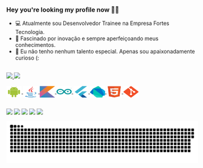 ### Hey you're looking my profile now 🤔😄

- 💻 Atualmente sou Desenvolvedor Trainee na Empresa Fortes Tecnologia.
- 🤖 Fascinado por inovação e sempre aperfeiçoando meus conhecimentos.
- 🐺 Eu não tenho nenhum talento especial. Apenas sou apaixonadamente curioso (:
##
 <div>
  <a href="https://github.com/sanfordyuri">
  <img height="180em" src="https://github-readme-stats.vercel.app/api?username=sanfordyuri&show_icons=true&theme=dark&include_all_commits=true&count_private=true"/>
  <img height="180em" src="https://github-readme-stats.vercel.app/api/top-langs/?username=sanfordyuri&layout=compact&langs_count=7&theme=dark"/>
</div>
  
  <div style="display: inline_block"><br>
  <img align="center" alt="Rafa-Js" height="30" width="40" src="https://github.com/devicons/devicon/raw/master/icons/android/android-original.svg">
  <img align="center" alt="Rafa-Js" height="30" width="40" src="https://github.com/devicons/devicon/raw/master/icons/java/java-original.svg">
  <img align="center" alt="Rafa-Js" height="30" width="40" src="https://github.com/devicons/devicon/raw/master/icons/kotlin/kotlin-original.svg">
  <img align="center" alt="Rafa-Js" height="30" width="40" src="https://github.com/devicons/devicon/raw/master/icons/arduino/arduino-original.svg">
  <img align="center" alt="Rafa-Js" height="30" width="40" src="https://github.com/devicons/devicon/raw/master/icons/flutter/flutter-original.svg">
  <img align="center" alt="Rafa-Js" height="30" width="40" src="https://github.com/devicons/devicon/raw/master/icons/dart/dart-original.svg">
  <img align="center" alt="Rafa-Js" height="30" width="40" src="https://github.com/devicons/devicon/raw/master/icons/html5/html5-original.svg">
  <img align="center" alt="Rafa-Js" height="30" width="40" src="https://github.com/devicons/devicon/raw/master/icons/git/git-original.svg">
</div>
  
  ##
  
  <div> 
  <a href="https://www.youtube.com/channel/UCMniDJJcqPkhEzCRpRU3ckQ" target="_blank"><img src="https://img.shields.io/badge/YouTube-FF0000?style=for-the-badge&logo=youtube&logoColor=white" target="_blank"></a>
  <a href="https://www.instagram.com/yurisanfx" target="_blank"><img src="https://img.shields.io/badge/-Instagram-%23E4405F?style=for-the-badge&logo=instagram&logoColor=white" target="_blank"></a>
 <a href="https://discord.com/users/Impala#9804" target="_blank"><img src="https://img.shields.io/badge/Discord-7289DA?style=for-the-badge&logo=discord&logoColor=white" target="_blank"></a> 
  <a href = "mailto:ydevjava@gmail.com"><img src="https://img.shields.io/badge/-Gmail-%23333?style=for-the-badge&logo=gmail&logoColor=white" target="_blank"></a>
  <a href="https://www.linkedin.com/in/yurisanford" target="_blank"><img src="https://img.shields.io/badge/-LinkedIn-%230077B5?style=for-the-badge&logo=linkedin&logoColor=white" target="_blank"></a> 
 
  ![Snake animation](https://github.com/sanfordyuri/sanfordyuri/blob/output/github-contribution-grid-snake.svg)
 
</div>
